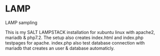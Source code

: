 # LAMP
LAMP sampling

This is my SALT LAMPSTACK installation for xubuntu linux  with apache2, mariadb & php7.2. The setup also creates index.html and index.php testpages for apache. index.php also test database connection with mariadb that creates an user & database automaticly. 
